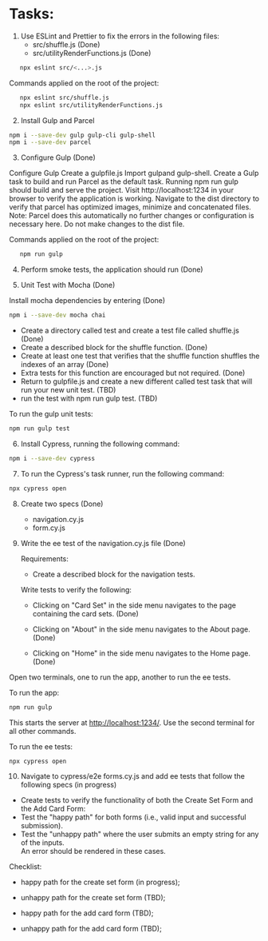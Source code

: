 # Tasks:

1. Use ESLint and Prettier to fix the errors in the following files:
   - src/shuffle.js (Done)
   - src/utilityRenderFunctions.js (Done)

```bash
   npx eslint src/<...>.js
```

Commands applied on the root of the project:

```bash
   npx eslint src/shuffle.js
   npx eslint src/utilityRenderFunctions.js
```

2. Install Gulp and Parcel

```bash
npm i --save-dev gulp gulp-cli gulp-shell
npm i --save-dev parcel

```

3. Configure Gulp (Done)

Configure Gulp
Create a gulpfile.js
Import gulpand gulp-shell.
Create a Gulp task to build and run Parcel as the default task.
Running npm run gulp should build and serve the project.
Visit http://localhost:1234 in your browser to verify the application is working.
Navigate to the dist directory to verify that parcel has optimized images, minimize and concatenated files.
Note: Parcel does this automatically no further changes or configuration is necessary here. Do not make changes to the dist file.

Commands applied on the root of the project:

```bash
   npm run gulp
```

4. Perform smoke tests, the application should run (Done)

5. Unit Test with Mocha (Done)

Install mocha dependencies by entering (Done)

```bash
npm i --save-dev mocha chai
```

- Create a directory called test and create a test file called shuffle.js (Done)
- Create a described block for the shuffle function. (Done)
- Create at least one test that verifies that the shuffle function shuffles the indexes of an array (Done)
- Extra tests for this function are encouraged but not required. (Done)
- Return to gulpfile.js and create a new different called test task that will run your new unit test. (TBD)
- run the test with npm run gulp test. (TBD)

To run the gulp unit tests:

```bash
npm run gulp test
```

6. Install Cypress, running the following command:

```bash
npm i --save-dev cypress
```

7. To run the Cypress's task runner, run the following command:

```bash
npx cypress open
```

8. Create two specs (Done)

   - navigation.cy.js
   - form.cy.js

9. Write the ee test of the navigation.cy.js file (Done)

   Requirements:

   - Create a described block for the navigation tests.

   Write tests to verify the following:

   - Clicking on "Card Set" in the side menu navigates to the page containing the card sets. (Done)

   - Clicking on "About" in the side menu navigates to the About page. (Done)
   - Clicking on "Home" in the side menu navigates to the Home page. (Done)

Open two terminals, one to run the app, another to run the ee tests.

To run the app:

```bash
npm run gulp
```

This starts the server at [http://localhost:1234/](http://localhost:1234/).
Use the second terminal for all other commands.

To run the ee tests:

```bash
npx cypress open
```

10. Navigate to cypress/e2e forms.cy.js and add ee tests that follow the following specs (in progress)

- Create tests to verify the functionality of both the Create Set Form and the Add Card Form:
- Test the "happy path" for both forms (i.e., valid input and successful submission).
- Test the "unhappy path" where the user submits an empty string for any of the inputs.  
  An error should be rendered in these cases.

Checklist:

- happy path for the create set form (in progress);
- unhappy path for the create set form (TBD);

- happy path for the add card form (TBD);
- unhappy path for the add card form (TBD);
